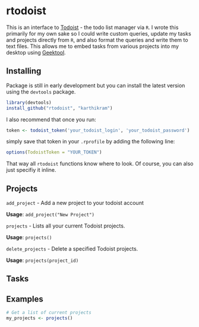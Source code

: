 # rtodoist

This is an interface to [Todoist](https://todoist.com) - the todo list manager via `R`. I wrote this primarily for my own sake so I could write custom queries, update my tasks and projects directly from `R`, and also format the queries and write them to text files. This allows me to embed tasks from various projects into my desktop using [Geektool](http://projects.tynsoe.org/en/geektool/).

## Installing

Package is still in early development but you can install the latest version using the `devtools` package.

```r
library(devtools)
install_github("rtodoist", "karthikram")
```
I also recommend that once you run:

 ```r
 token <- todoist_token('your_todoist_login', 'your_todoist_password')
 ```
 simply save that token in your `.rprofile` by adding the following line:

```r
options(TodoistToken = "YOUR_TOKEN")
```

That way all `rtodoist` functions know where to look. Of course, you can also just specifiy it inline.

## Projects
`add_project` - Add a new project to your todoist account

**Usage**: `add_project("New Project")`

`projects` - Lists all your current Todoist projects.

**Usage**: `projects()`

`delete_projects` - Delete a specified Todoist projects.

**Usage**: `projects(project_id)`

## Tasks


## Examples

```r
# Get a list of current projects
my_projects <- projects()
```
